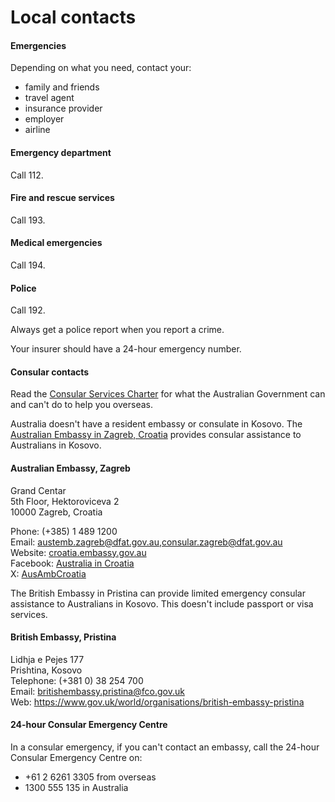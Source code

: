 # Local contacts

#### Emergencies

Depending on what you need, contact your:

* family and friends
* travel agent
* insurance provider
* employer
* airline

#### Emergency department

Call 112.

#### Fire and rescue services

Call 193.

#### Medical emergencies

Call 194.

#### Police

Call 192.

Always get a police report when you report a crime.

Your insurer should have a 24-hour emergency number.

#### Consular contacts

Read the [Consular Services Charter](/consular-services/consular-services-charter "Consular Services Charter") for what the Australian Government can and can't do to help you overseas.

Australia doesn't have a resident embassy or consulate in Kosovo. The [Australian Embassy in Zagreb, Croatia](https://croatia.embassy.gov.au/zgrb/home.html) provides consular assistance to Australians in Kosovo.

#### Australian Embassy, Zagreb

Grand Centar  
5th Floor, Hektoroviceva 2  
10000 Zagreb, Croatia

Phone: (+385) 1 489 1200  
Email: austemb.zagreb@dfat.gov.au,[consular.zagreb@dfat.gov.au](mailto:consular.zagreb@dfat.gov.au)  
Website: [croatia.embassy.gov.au](https://croatia.embassy.gov.au)  
Facebook: [Australia in Croatia](https://www.facebook.com/Australia.in.Croatia?fref=ts)  
X: [AusAmbCroatia](https://twitter.com/AusAmbCroatia)

The British Embassy in Pristina can provide limited emergency consular assistance to Australians in Kosovo. This doesn't include passport or visa services.

#### British Embassy, Pristina

Lidhja e Pejes 177  
Prishtina, Kosovo  
Telephone: (+381 0) 38 254 700  
Email: [britishembassy.pristina@fco.gov.uk](mailto:britishembassy.pristina@fco.gov.uk)  
Web: <https://www.gov.uk/world/organisations/british-embassy-pristina>

#### 24-hour Consular Emergency Centre

In a consular emergency, if you can't contact an embassy, call the 24-hour Consular Emergency Centre on:

* +61 2 6261 3305 from overseas
* 1300 555 135 in Australia